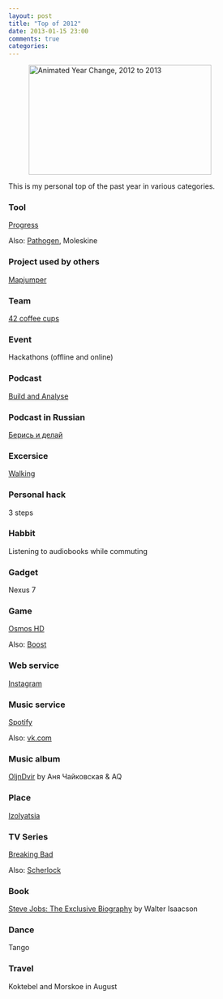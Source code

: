 ```yaml
---
layout: post
title: "Top of 2012"
date: 2013-01-15 23:00
comments: true
categories: 
---
```


<figure>
<a href="http://dudarev.github.com/datavis/2013.gif" title="Animated Year Change, 2012 to 2013">
<img src="http://dudarev.github.com/datavis/2013.gif" width="360" height="216" alt="Animated Year Change, 2012 to 2013">
</a>
</figure>

This is my personal top of the past year in various categories.

<!--more-->

### Tool

[Progress](https://github.com/dudarev/progress)

Also: [Pathogen](http://dudarev.com/blog/keep-vim-settings-and-plugins-in-git-repo/), Moleskine

### Project used by others

[Mapjumper](http://dudarev.github.com/mapjumper/)

### Team

[42 coffee cups](http://42coffeecups.com/)

### Event

Hackathons (offline and online)

### Podcast

[Build and Analyse](http://5by5.tv/buildanalyze)

### Podcast in Russian

[Берись и делай](http://bid.podster.ru/)

### Excersice

[Walking](http://dudarev.github.com/datavis/009-walking-calendar.html)

### Personal hack

3 steps

### Habbit

Listening to audiobooks while commuting

### Gadget

Nexus 7

### Game

[Osmos HD](https://play.google.com/store/apps/details?id=com.hemispheregames.osmos)

Also: [Boost](https://play.google.com/store/apps/details?id=com.jonathanlanis.boost)

### Web service

[Instagram](http://instagram.com/artdud)

### Music service

[Spotify](http://spotify.com)

Also: [vk.com](http://vk.com)

### Music album

[OljnDvir](https://soundcloud.com/tchaikovskaya_aq/sets/oljndvir) by Аня Чайковская & AQ

### Place

[Izolyatsia](http://izolyatsia.org/)

### TV Series

[Breaking Bad](http://www.imdb.com/title/tt0903747/)

Also: [Scherlock](http://www.imdb.com/title/tt1475582/)

### Book

[Steve Jobs: The Exclusive Biography](http://www.audible.com/pd/ref=sr_1_1?asin=B005XP2NTS&qid=1358288816&sr=1-1) by Walter Isaacson

### Dance

Tango

### Travel

Koktebel and Morskoe in August
